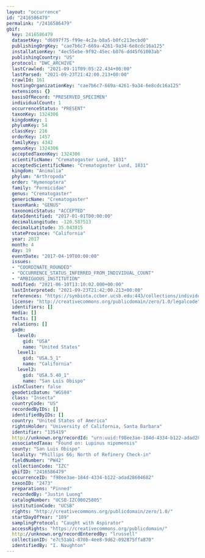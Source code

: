 ```yaml
---
layout: "occurrence"
id: "2416586479"
permalink: "/2416586479"
gbif:
  key: 2416586479
  datasetKey: "d6097f75-f99e-4c2a-b8a5-b0fc213ecbd0"
  publishingOrgKey: "cae7b6c7-669a-4261-9a34-6e8cdc16a125"
  installationKey: "4ec55ebe-9f92-45ec-b076-dd45f61003ab"
  publishingCountry: "US"
  protocol: "DWC_ARCHIVE"
  lastCrawled: "2021-09-11T09:05:22.434+00:00"
  lastParsed: "2021-09-23T21:42:00.213+00:00"
  crawlId: 161
  hostingOrganizationKey: "cae7b6c7-669a-4261-9a34-6e8cdc16a125"
  extensions: {}
  basisOfRecord: "PRESERVED_SPECIMEN"
  individualCount: 1
  occurrenceStatus: "PRESENT"
  taxonKey: 1324306
  kingdomKey: 1
  phylumKey: 54
  classKey: 216
  orderKey: 1457
  familyKey: 4342
  genusKey: 1324306
  acceptedTaxonKey: 1324306
  scientificName: "Crematogaster Lund, 1831"
  acceptedScientificName: "Crematogaster Lund, 1831"
  kingdom: "Animalia"
  phylum: "Arthropoda"
  order: "Hymenoptera"
  family: "Formicidae"
  genus: "Crematogaster"
  genericName: "Crematogaster"
  taxonRank: "GENUS"
  taxonomicStatus: "ACCEPTED"
  dateIdentified: "2017-01-01T00:00:00"
  decimalLongitude: -120.587513
  decimalLatitude: 35.043815
  stateProvince: "California"
  year: 2017
  month: 4
  day: 19
  eventDate: "2017-04-19T00:00:00"
  issues:
  - "COORDINATE_ROUNDED"
  - "OCCURRENCE_STATUS_INFERRED_FROM_INDIVIDUAL_COUNT"
  - "AMBIGUOUS_INSTITUTION"
  modified: "2021-06-10T13:10:02.000+00:00"
  lastInterpreted: "2021-09-23T21:42:00.213+00:00"
  references: "https://symbiota.ccber.ucsb.edu:443/collections/individual/index.php?occid=135419"
  license: "http://creativecommons.org/publicdomain/zero/1.0/legalcode"
  identifiers: []
  media: []
  facts: []
  relations: []
  gadm:
    level0:
      gid: "USA"
      name: "United States"
    level1:
      gid: "USA.5_1"
      name: "California"
    level2:
      gid: "USA.5.40_1"
      name: "San Luis Obispo"
  isInCluster: false
  geodeticDatum: "WGS84"
  class: "Insecta"
  countryCode: "US"
  recordedByIDs: []
  identifiedByIDs: []
  country: "United States of America"
  rightsHolder: "University of California, Santa Barbara"
  identifier: "135419"
  http://unknown.org/recordId: "urn:uuid:f98ee3ae-184d-4334-b122-adad28604682"
  associatedTaxa: "Found on: Lupinus nipomensis"
  county: "San Luis Obispo"
  locality: "Phillips 66; North of Refinery Check-in"
  fieldNumber: "PW42"
  collectionCode: "IZC"
  gbifID: "2416586479"
  occurrenceID: "f98ee3ae-184d-4334-b122-adad28604682"
  taxonID: "2473"
  preparations: "Pinned"
  recordedBy: "Justin Luong"
  catalogNumber: "UCSB-IZC00025805"
  institutionCode: "UCSB"
  rights: "http://creativecommons.org/publicdomain/zero/1.0/"
  startDayOfYear: "109"
  samplingProtocol: "Caught with Aspirator"
  accessRights: "https://creativecommons.org/publicdomain/"
  http://unknown.org/recordEnteredBy: "lrussell"
  collectionID: "e7c51ab1-870b-4ee8-9d62-092875ffa870"
  identifiedBy: "I. Naughton"
---
```

